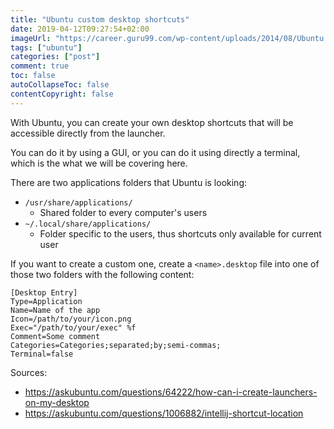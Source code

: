 ```yaml
---
title: "Ubuntu custom desktop shortcuts"
date: 2019-04-12T09:27:54+02:00
imageUrl: "https://career.guru99.com/wp-content/uploads/2014/08/Ubuntu.png"
tags: ["ubuntu"]
categories: ["post"]
comment: true
toc: false
autoCollapseToc: false
contentCopyright: false
---
```


With Ubuntu, you can create your own desktop shortcuts that will be accessible directly from the launcher.

You can do it by using a GUI, or you can do it using directly a terminal, which is the what we will be covering here.

<!--more-->

There are two applications folders that Ubuntu is looking:

* `/usr/share/applications/`
  * Shared folder to every computer's users
* `~/.local/share/applications/`
  * Folder specific to the users, thus shortcuts only available for current user

If you want to create a custom one, create a `<name>.desktop` file into one of those two folders with the following content:

```
[Desktop Entry]
Type=Application
Name=Name of the app
Icon=/path/to/your/icon.png
Exec="/path/to/your/exec" %f
Comment=Some comment
Categories=Categories;separated;by;semi-commas;
Terminal=false
```

Sources:

* https://askubuntu.com/questions/64222/how-can-i-create-launchers-on-my-desktop
* https://askubuntu.com/questions/1006882/intellij-shortcut-location
